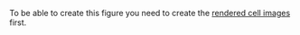 To be able to create this figure you need to create the [rendered cell images](../render_cell_images) first.
